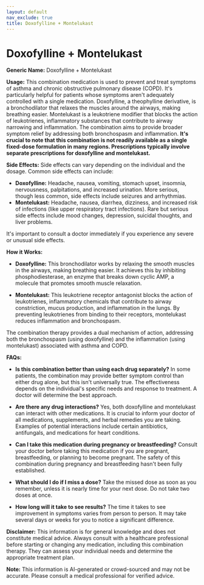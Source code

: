 ```yaml
---
layout: default
nav_exclude: true
title: Doxofylline + Montelukast
---
```


# Doxofylline + Montelukast

**Generic Name:** Doxofylline + Montelukast

**Usage:** This combination medication is used to prevent and treat symptoms of asthma and chronic obstructive pulmonary disease (COPD).  It's particularly helpful for patients whose symptoms aren't adequately controlled with a single medication.  Doxofylline, a theophylline derivative, is a bronchodilator that relaxes the muscles around the airways, making breathing easier. Montelukast is a leukotriene modifier that blocks the action of leukotrienes, inflammatory substances that contribute to airway narrowing and inflammation.  The combination aims to provide broader symptom relief by addressing both bronchospasm and inflammation.  **It's crucial to note that this combination is not readily available as a single fixed-dose formulation in many regions.  Prescriptions typically involve separate prescriptions for doxofylline and montelukast.**

**Side Effects:** Side effects can vary depending on the individual and the dosage.  Common side effects can include:

* **Doxofylline:** Headache, nausea, vomiting, stomach upset, insomnia, nervousness, palpitations, and increased urination.  More serious, though less common, side effects include seizures and arrhythmias.
* **Montelukast:** Headache, nausea, diarrhea, dizziness, and increased risk of infections (like upper respiratory tract infections).  Rare but serious side effects include mood changes, depression, suicidal thoughts, and liver problems.

It's important to consult a doctor immediately if you experience any severe or unusual side effects.

**How it Works:**

* **Doxofylline:**  This bronchodilator works by relaxing the smooth muscles in the airways, making breathing easier. It achieves this by inhibiting phosphodiesterase, an enzyme that breaks down cyclic AMP, a molecule that promotes smooth muscle relaxation.

* **Montelukast:** This leukotriene receptor antagonist blocks the action of leukotrienes, inflammatory chemicals that contribute to airway constriction, mucus production, and inflammation in the lungs. By preventing leukotrienes from binding to their receptors, montelukast reduces inflammation and bronchospasm.

The combination therapy provides a dual mechanism of action, addressing both the bronchospasm (using doxofylline) and the inflammation (using montelukast) associated with asthma and COPD.


**FAQs:**

* **Is this combination better than using each drug separately?**  In some patients, the combination may provide better symptom control than either drug alone, but this isn't universally true.  The effectiveness depends on the individual's specific needs and response to treatment. A doctor will determine the best approach.

* **Are there any drug interactions?** Yes, both doxofylline and montelukast can interact with other medications.  It is crucial to inform your doctor of all medications, supplements, and herbal remedies you are taking.  Examples of potential interactions include certain antibiotics, antifungals, and medications for heart conditions.

* **Can I take this medication during pregnancy or breastfeeding?**  Consult your doctor before taking this medication if you are pregnant, breastfeeding, or planning to become pregnant.  The safety of this combination during pregnancy and breastfeeding hasn't been fully established.

* **What should I do if I miss a dose?** Take the missed dose as soon as you remember, unless it is nearly time for your next dose. Do not take two doses at once.

* **How long will it take to see results?**  The time it takes to see improvement in symptoms varies from person to person.  It may take several days or weeks for you to notice a significant difference.

**Disclaimer:** This information is for general knowledge and does not constitute medical advice.  Always consult with a healthcare professional before starting or changing any medication, including this combination therapy. They can assess your individual needs and determine the appropriate treatment plan.


**Note:** This information is AI-generated or crowd-sourced and may not be accurate. Please consult a medical professional for verified advice.